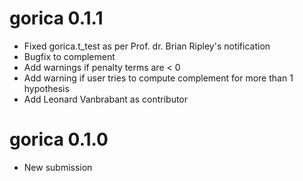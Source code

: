 # gorica 0.1.1

* Fixed gorica.t_test as per Prof. dr. Brian Ripley's notification
* Bugfix to complement
* Add warnings if penalty terms are < 0
* Add warning if user tries to compute complement for more than 1 hypothesis
* Add Leonard Vanbrabant as contributor

# gorica 0.1.0

* New submission
